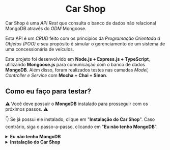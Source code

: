 <h1 align="center">Car Shop</h1>

Car Shop é uma *API Rest* que consulta o banco de dados não relacional MongoDB através do *ODM* Mongoose.

Esta API é um *CRUD* feito com os princípios da *Programação Orientada á Objetos (POO)* e seu propósito é simular o gerenciamento de um sistema de uma concessionária de veículos.

Este projeto foi desenvolvido em **Node.js + Express.js + TypeScript**, utilizando **Mongoose.js** para comunicação com o banco de dados **MongoDB**. Além disso, foram realizados testes nas camadas *Model, Controller e Service* com **Mocha + Chai + Sinon**.

## Como eu faço para testar?
⚠️ Você deve possuir o **MongoDB** instalado para prosseguir com os próximos passos. ⚠️

👇 Se já possui ele instalado, clique em "**Instalação do Car Shop**". Caso contrário, siga o passo-a-passo, clicando em "**Eu não tenho MongoDB**".

<details>
<summary><b>Eu não tenho MongoDB</b></summary>

Existem muitos tipos de instalações diferentes onde cada uma corresponde á um respectivo sistema operacional.

Clicando no link do com o nome do seu sistema operacional, você será direcionado para um tutorial da própria documentação do MongoDB.

[![Linux](https://img.shields.io/badge/Linux-FCC624?style=for-the-badge&logo=linux&logoColor=black)](https://www.mongodb.com/docs/manual/administration/install-on-linux/) [![macOS](https://img.shields.io/badge/mac%20os-000000?style=for-the-badge&logo=macos&logoColor=F0F0F0)](https://www.mongodb.com/docs/manual/tutorial/install-mongodb-on-os-x/) [![Windows](https://img.shields.io/badge/Windows-0078D6?style=for-the-badge&logo=windows&logoColor=white)](https://www.mongodb.com/docs/manual/tutorial/install-mongodb-on-windows/)

Depois disso, siga com a instalação do **Car Shop**.
</details>

<details>
<summary><b>Instalação do Car Shop</b></summary>

Clone o repositório na sua máquina local:
```bash
git clone git@github.com:Adolligit/car-shop.git
```

Entre na pasta **/car-shop** e instale as dependências:
```bash
cd /car-shop

npm install
```

Inicie a aplicação em modo de desenvolvimento:
```bash
npm run dev
```

</details>
